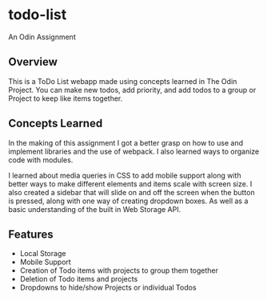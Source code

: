 # todo-list
An Odin Assignment

## Overview

This is a ToDo List webapp made using concepts learned in The Odin Project. You can make new todos, add priority, and add todos to a group or Project to keep like items together.   

## Concepts Learned

In the making of this assignment I got a better grasp on how to use and implement libraries and the use of webpack. I also learned ways to organize code with modules.  

I learned about media queries in CSS to add mobile support along with better ways to make different elements and items scale with screen size. I also created a sidebar that will slide on and off the screen when the button is pressed, along with one way of creating dropdown boxes. As well as a basic understanding of the built in Web Storage API.

## Features

- Local Storage
- Mobile Support
- Creation of Todo items with projects to group them together
- Deletion of Todo items and projects
- Dropdowns to hide/show Projects or individual Todos
